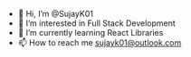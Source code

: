 - 👋 Hi, I’m @SujayK01
- 👀 I’m interested in Full Stack Development
- 🌱 I’m currently learning React Libraries
- 📫 How to reach me sujayk01@outlook.com

<!---
SujayK01/SujayK01 is a ✨ special ✨ repository because its `README.md` (this file) appears on your GitHub profile.
You can click the Preview link to take a look at your changes.
--->
